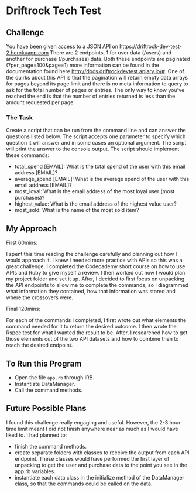 # Driftrock Tech Test


## Challenge

You have been given access to a JSON API on https://driftrock-dev-test-2.herokuapp.com There are 2 endpoints, 1 for user data (/users) and another for purchase (/purchases) data. Both these endpoints are paginated (?per_page=100&page=1) more information can be found in the documentation found here http://docs.driftrockdevtest.apiary.io/#. One of the quirks about this API is that the pagination will return empty data arrays for pages beyond its page limit and there is no meta information to query to ask for the total number of pages or entries. The only way to know you've reached the end is that the number of entries returned is less than the amount requested per page.

### The Task
Create a script that can be run from the command line and can answer the questions listed below. The script accepts one parameter to specify which question it will answer and in some cases an optional argument. The script will print the answer to the console output.
The script should implement these commands:
- total_spend [EMAIL]: What is the total spend of the user with this email address [EMAIL]?
- average_spend [EMAIL]: What is the average spend of the user with this email address [EMAIL]?
- most_loyal: What is the email address of the most loyal user (most purchases)?
- highest_value: What is the email address of the highest value user?
- most_sold: What is the name of the most sold item?


## My Approach

First 60mins:

I spent this time reading the challenge carefully and planning out how I would approach it. I knew I needed more practice with APIs so this was a great challenge. I completed the Codecademy short course on how to use APIs and Ruby to give myself a review. I then worked out how I would plan my project folder and set it up. After, I decided to first focus on unpacking the API endpoints to allow me to complete the commands, so I diagrammed what information they contained, how that information was stored and where the crossovers were.

Final 120mins:

For each of the commands I completed, I first wrote out what elements the command needed for it to return the desired outcome. I then wrote the Rspec test for what I wanted the result to be. After, I researched how to get those elements out of the two API datasets and how to combine then to reach the desired endpoint.

## To Run this Program

- Open the file `app.rb` through IRB.
- Instantiate DataManager. 
- Call the command methods.

## Future Possible Plans

I found this challenge really engaging and useful. However, the 2-3 hour time limit meant I did not finish anywhere near as much as I would have liked to. I had planned to:
- finish the command methods.
- create separate folders with classes to receive the output from each API endpoint. These classes would have performed the first layer of unpacking to get the user and purchase data to the point you see in the app.rb variables.
- instantiate each data class in the initialize method of the DataManager class, so that the commands could be called on the data.
